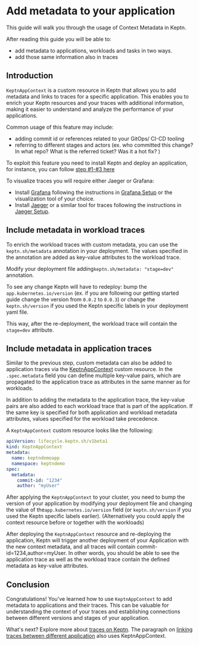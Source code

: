#  Add metadata to your application

This guide will walk you through the usage of Context Metadata in Keptn.

After reading this guide you will be able to: 
- add metadata to applications, workloads
and tasks in two ways.
- add those same information also in traces

## Introduction

`KeptnAppContext` is a custom resource in Keptn that allows you to add metadata
and links to traces for a specific application.
This enables you to enrich your Keptn resources and your traces with additional
information, making it easier to understand and analyze
the performance of your applications.

Common usage of this feature may include:

- adding commit id or references related to your GitOps/ CI-CD tooling
- referring to different stages and actors 
(ex. who committed this change? In what repo? What is the referred ticket? Was it a hot fix? )

To exploit this feature you need to install Keptn and deploy an application,
for instance, you can follow [step #1-#3 here](../getting-started/observability.md#step-1-install-keptn)

To visualize traces you will require either Jaeger or Grafana:

- Install
  [Grafana](https://grafana.com/grafana/)
  following the instructions in [Grafana Setup](https://grafana.com/docs/grafana/latest/setup-grafana/)
  or the visualization tool of your choice.
- Install
  [Jaeger](https://www.jaegertracing.io/)
  or a similar tool for traces following the instructions in
  [Jaeger Setup](https://www.jaegertracing.io/docs/1.50/getting-started/).

## Include metadata in workload traces

To enrich the workload traces with custom metadata, you can use the
`keptn.sh/metadata` annotation in your deployment.
The values specified in the annotation
are added as key-value attributes to the workload trace.

Modify your deployment file adding`keptn.sh/metadata: "stage=dev"` annotation.

To see any change Keptn will have to redeploy: bump the `app.kubernetes.io/version`
(ex. if you are following our getting started guide change the version
from `0.0.2` to `0.0.3`) or change the `keptn.sh/version`
if you used the Keptn specific labels in your deployment yaml file.

This way, after the re-deployment, the workload trace will contain the `stage=dev` attribute.

## Include metadata in application traces

Similar to the previous step, custom metadata can also be added to application traces via the
[KeptnAppContext](../reference/api-reference/lifecycle/v1beta1/index.md#keptnappcontext) custom resource.
In the `.spec.metadata` field you can define multiple key-value pairs, which are propagated
to the application trace as attributes in the same manner as for workloads.

In addition to adding the metadata to the application trace, the key-value pairs are also added
to each workload trace that is part of the application.
If the same key is specified for both
application and workload metadata attributes,
values specified for the workload take precedence.

A `KeptnAppContext` custom resource looks like the following:

```yaml
apiVersion: lifecycle.keptn.sh/v1beta1
kind: KeptnAppContext
metadata:
  name: keptndemoapp
  namespace: keptndemo
spec:
  metadata:
    commit-id: "1234"
    author: "myUser"
```

After applying the `KeptnAppContext` to your cluster, you need to bump the version of your
application by modifying your deployment file and changing the
value of the`app.kubernetes.io/version` field (or `keptn.sh/version` if you used the Keptn specific labels earlier).
(Alternatively you could apply the context resource before or together with the workloads)

After deploying the `KeptnAppContext` resource and re-deploying the application,
Keptn will trigger another deployment of your Application with the new context metadata, 
and all traces will contain commit-id=1234,author=myUser.
In other words, you should be able to see the application trace as well as the workload trace
contain the defined metadata as key-value attributes.


## Conclusion

Congratulations! You've learned how to use `KeptnAppContext` to add
metadata to applications and their traces.
This can be valuable for understanding the context of your traces and
establishing connections between
different versions and stages of your application.

What's next? Explore more about [traces on Keptn](./otel.md).
The paragraph on 
[linking traces between different application](./otel.md#advanced-tracing-configurations-in-keptn-linking-traces) 
also uses KeptnAppContext.  


